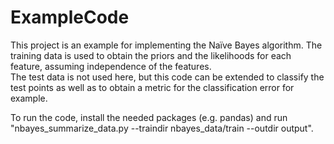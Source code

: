 # ExampleCode
This project is an example for implementing the Naïve Bayes algorithm. The training data is used to obtain the priors and the likelihoods for each feature, assuming independence of the features.\
The test data is not used here, but this code can be extended to classify the test points as well as to obtain a metric for the classification error for example. 

To run the code, install the needed packages (e.g. pandas) and run "nbayes_summarize_data.py --traindir nbayes_data/train --outdir output".

